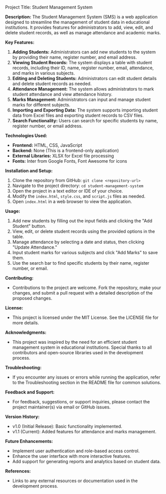 Project Title: Student Management System

**Description:**
The Student Management System (SMS) is a web application designed to streamline the management of student data in educational institutions. It provides features for administrators to add, view, edit, and delete student records, as well as manage attendance and academic marks.

**Key Features:**
1. **Adding Students:** Administrators can add new students to the system by providing their name, register number, and email address.
2. **Viewing Student Records:** The system displays a table with student records, including their ID, name, register number, email, attendance, and marks in various subjects.
3. **Editing and Deleting Students:** Administrators can edit student details and delete student records as needed.
4. **Attendance Management:** The system allows administrators to mark student attendance and view attendance history.
5. **Marks Management:** Administrators can input and manage student marks for different subjects.
6. **Importing and Exporting Data:** The system supports importing student data from Excel files and exporting student records to CSV files.
7. **Search Functionality:** Users can search for specific students by name, register number, or email address.

**Technologies Used:**
- **Frontend:** HTML, CSS, JavaScript
- **Backend:** None (This is a frontend-only application)
- **External Libraries:** XLSX for Excel file processing
- **Fonts:** Inter from Google Fonts, Font Awesome for icons

**Installation and Setup:**
1. Clone the repository from GitHub: `git clone <repository-url>`
2. Navigate to the project directory: `cd student-management-system`
3. Open the project in a text editor or IDE of your choice.
4. Modify the `index.html`, `style.css`, and `script.js` files as needed.
5. Open `index.html` in a web browser to view the application.

**Usage:**
1. Add new students by filling out the input fields and clicking the "Add Student" button.
2. View, edit, or delete student records using the provided options in the table.
3. Manage attendance by selecting a date and status, then clicking "Update Attendance."
4. Input student marks for various subjects and click "Add Marks" to save them.
5. Use the search bar to find specific students by their name, register number, or email.

**Contributing:**
- Contributions to the project are welcome. Fork the repository, make your changes, and submit a pull request with a detailed description of the proposed changes.

**License:**
- This project is licensed under the MIT License. See the LICENSE file for more details.

**Acknowledgments:**
- This project was inspired by the need for an efficient student management system in educational institutions. Special thanks to all contributors and open-source libraries used in the development process.

**Troubleshooting:**
- If you encounter any issues or errors while running the application, refer to the Troubleshooting section in the README file for common solutions.

**Feedback and Support:**
- For feedback, suggestions, or support inquiries, please contact the project maintainer(s) via email or GitHub issues.

**Version History:**
- v1.0 (Initial Release): Basic functionality implemented.
- v1.1 (Current): Added features for attendance and marks management.

**Future Enhancements:**
- Implement user authentication and role-based access control.
- Enhance the user interface with more interactive features.
- Add support for generating reports and analytics based on student data.

**References:**
- Links to any external resources or documentation used in the development process.
